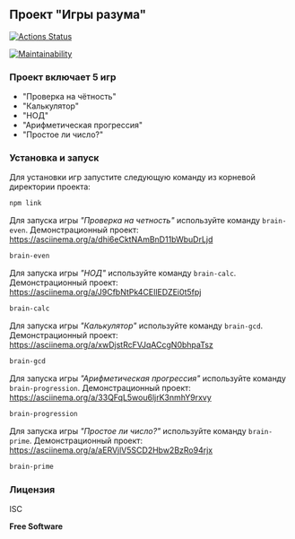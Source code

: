 ## Проект "Игры разума"

[![Actions Status](https://github.com/Svetlenkaja/frontend-project-44/actions/workflows/hexlet-check.yml/badge.svg)](https://github.com/Svetlenkaja/frontend-project-44/actions)

[![Maintainability](https://api.codeclimate.com/v1/badges/02fff497071c52e4e9bc/maintainability)](https://codeclimate.com/github/Svetlenkaja/frontend-project-44/maintainability)


### Проект включает 5 игр
- "Проверка на чётность"
- "Калькулятор"
- "НОД"
- "Арифметическая прогрессия"
- "Простое ли число?"


### Установка и запуск
Для установки игр запустите следующую команду из корневой директории проекта:
``` sh
npm link
```

Для запуска игры _"Проверка на четность"_ используйте команду `brain-even`. Демонстрационный проект: https://asciinema.org/a/dhi6eCktNAmBnD11bWbuDrLjd

```sh
brain-even
```

Для запуска игры _"НОД"_ используйте команду `brain-calc`. Демонстрационный проект: https://asciinema.org/a/J9CfbNtPk4CEIlEDZEi0t5fpj

``` sh
brain-calc
```

Для запуска игры _"Калькулятор"_ используйте команду `brain-gcd`. Демонстрационный проект: https://asciinema.org/a/xwDjstRcFVJqACcgN0bhpaTsz

``` sh
brain-gcd
```

Для запуска игры _"Арифметическая прогрессия"_ используйте команду  `brain-progression`. Демонстрационный проект: https://asciinema.org/a/33QFqL5wou6ljrK3nmhY9rxvy

``` sh 
brain-progression
```

Для запуска игры _"Простое ли число?"_ используйте команду `brain-prime`. Демонстрационный проект:  https://asciinema.org/a/aERVjlV5SCD2Hbw2BzRo94rjx

``` sh
brain-prime
```
### Лицензия

ISC

**Free Software**

